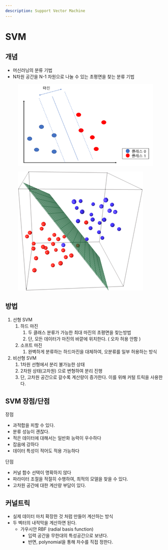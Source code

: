 ```yaml
---
description: Support Vector Machine
---
```


# SVM

## 개념

* 머신러닝의 분류 기법
* N차원 공간을 N-1 차원으로 나눌 수 있는 초평면을 찾는 분류 기법

<figure><img src="../../../../../.gitbook/assets/image (1) (1) (1) (1) (1) (1).png" alt=""><figcaption></figcaption></figure>

<figure><img src="../../../../../.gitbook/assets/image (1) (1) (1) (1) (1) (1) (1).png" alt=""><figcaption></figcaption></figure>

## 방법

1. 선형 SVM
   1. 하드 마진
      1. 두 클래스 분류가 가능한 최대 마진의 초평면을 찾는방법
      2. 단, 모든 데이터가 마진의 바깥에 위치한다. ( 오차 허용 안함 )
   2. 소프트 마진&#x20;
      1. 완벽하게 분류하는 하드마진을 대체하여, 오분류를 일부 허용하는 방식
2. 비선형 SVM
   1. 1차원  선형에서 분리  불가능한 상태
   2. 2차원 상태(고차원) 으로 변형하여 분리 진행
   3. 단, 고차원 공간으로 갈수록 계산량이 증가한다. 이를 위해 커털 트릭을 사용한다.



## SVM 장점/단점

장점&#x20;

* 과적합을 피할 수 있다.
* 분류 성능이 괜찮다.
* 적은 데이터에 대해서는 일반화 능력이 우수하다
* 잡음에 강하다
* 데이터 특성이 적어도 적용 가능하다

단점

* 커널 함수 선택이 명확하지 않다
* 파라미터 조절을 적절히 수행하여, 최적의 모델을 찾을 수 있다.
* 고차원 공간에 대한 계산량 부담이 있다.



## 커널트릭

* 실제 데이터 마치 확장한 것 처럼 만들어 계산하는 방식
* 두 벡터의 내적막을 계산하면 된다.
  * 가우시안 RBF (radial basis function)
    * 입력 공간을 무한대의 특성공간으로 보낸다.
    * 반면, polynomial을 통해 차수를 직접 정한다.

